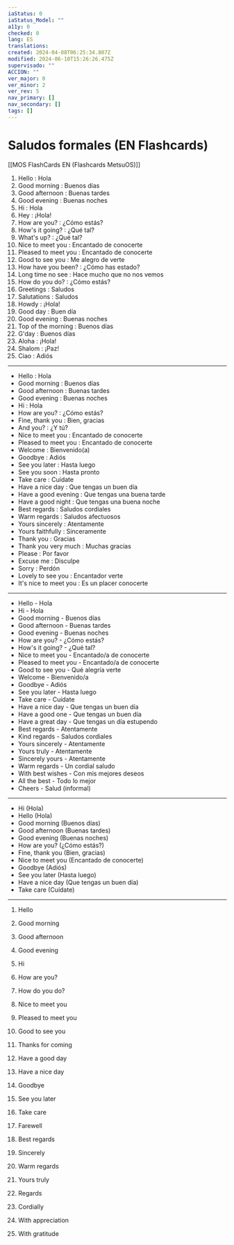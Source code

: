 ```yaml
---
iaStatus: 0
iaStatus_Model: ""
a11y: 0
checked: 0
lang: ES
translations: 
created: 2024-04-08T06:25:34.807Z
modified: 2024-06-10T15:26:26.475Z
supervisado: ""
ACCION: ""
ver_major: 0
ver_minor: 2
ver_rev: 5
nav_primary: []
nav_secondary: []
tags: []
---
```

# Saludos formales (EN Flashcards)

[[MOS FlashCards EN (Flashcards MetsuOS)]]


1. Hello : Hola
2. Good morning : Buenos días
3. Good afternoon : Buenas tardes
4. Good evening : Buenas noches
5. Hi : Hola
6. Hey : ¡Hola!
7. How are you? : ¿Cómo estás?
8. How's it going? : ¿Qué tal?
9. What's up? : ¿Qué tal?
10. Nice to meet you : Encantado de conocerte
11. Pleased to meet you : Encantado de conocerte
12. Good to see you : Me alegro de verte
13. How have you been? : ¿Cómo has estado?
14. Long time no see : Hace mucho que no nos vemos
15. How do you do? : ¿Cómo estás?
16. Greetings : Saludos
17. Salutations : Saludos
18. Howdy : ¡Hola!
19. Good day : Buen día
20. Good evening : Buenas noches
21. Top of the morning : Buenos días
22. G'day : Buenos días
23. Aloha : ¡Hola!
24. Shalom : ¡Paz!
25. Ciao : Adiós


---
- Hello : Hola
- Good morning : Buenos días
- Good afternoon : Buenas tardes
- Good evening : Buenas noches
- Hi : Hola
- How are you? : ¿Cómo estás?
- Fine, thank you : Bien, gracias
- And you? : ¿Y tú?
- Nice to meet you : Encantado de conocerte
- Pleased to meet you : Encantado de conocerte
- Welcome : Bienvenido(a)
- Goodbye : Adiós
- See you later : Hasta luego
- See you soon : Hasta pronto
- Take care : Cuídate
- Have a nice day : Que tengas un buen día
- Have a good evening : Que tengas una buena tarde
- Have a good night : Que tengas una buena noche
- Best regards : Saludos cordiales
- Warm regards : Saludos afectuosos
- Yours sincerely : Atentamente
- Yours faithfully : Sinceramente
- Thank you : Gracias
- Thank you very much : Muchas gracias
- Please : Por favor
- Excuse me : Disculpe
- Sorry : Perdón
- Lovely to see you : Encantador verte
- It's nice to meet you : Es un placer conocerte


---

- Hello - Hola
- Hi - Hola
- Good morning - Buenos días
- Good afternoon - Buenas tardes
- Good evening - Buenas noches
- How are you? - ¿Cómo estás?
- How's it going? - ¿Qué tal?
- Nice to meet you - Encantado/a de conocerte
- Pleased to meet you - Encantado/a de conocerte
- Good to see you - Qué alegría verte
- Welcome - Bienvenido/a
- Goodbye - Adiós
- See you later - Hasta luego
- Take care - Cuídate
- Have a nice day - Que tengas un buen día
- Have a good one - Que tengas un buen día
- Have a great day - Que tengas un día estupendo
- Best regards - Atentamente
- Kind regards - Saludos cordiales
- Yours sincerely - Atentamente
- Yours truly - Atentamente
- Sincerely yours - Atentamente
- Warm regards - Un cordial saludo
- With best wishes - Con mis mejores deseos
- All the best - Todo lo mejor
- Cheers - Salud (informal)


---

- Hi (Hola)
- Hello (Hola)
- Good morning (Buenos días)
- Good afternoon (Buenas tardes)
- Good evening (Buenas noches)
- How are you? (¿Cómo estás?)
- Fine, thank you (Bien, gracias)
- Nice to meet you (Encantado de conocerte)
- Goodbye (Adiós)
- See you later (Hasta luego)
- Have a nice day (Que tengas un buen día)
- Take care (Cuídate)


---

1. Hello
2. Good morning
3. Good afternoon
4. Good evening
5. Hi
6. How are you?
7. How do you do?
8. Nice to meet you
9. Pleased to meet you
10. Good to see you
11. Thanks for coming
12. Have a good day
13. Have a nice day

14. Goodbye

15. See you later

16. Take care

17. Farewell

18. Best regards

19. Sincerely

20. Warm regards

21. Yours truly

22. Regards

23. Cordially

24. With appreciation

25. With gratitude